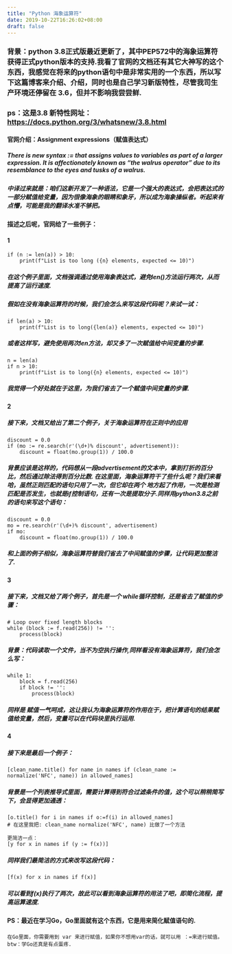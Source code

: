 ```yaml
---
title: "Python 海象运算符"
date: 2019-10-22T16:26:02+08:00
draft: false
---
```

### 背景：python 3.8正式版最近更新了，其中PEP572中的海象运算符获得正式python版本的支持.我看了官网的文档还有其它大神写的这个东西，我感觉在将来的python语句中是非常实用的一个东西，所以写下这篇博客来介绍、介绍，同时也是自己学习新版特性，尽管我司生产环境还停留在 3.6，但并不影响我尝尝鲜.
### ps：这是3.8 新特性网址：https://docs.python.org/3/whatsnew/3.8.html

#### 官网介绍：Assignment expressions（赋值表达式）
##### There is new syntax := that assigns values to variables as part of a larger expression. It is affectionately known as “the walrus operator” due to its resemblance to the eyes and tusks of a walrus. 
##### 中译过来就是：咱们这新开发了一种语法，它是一个强大的表达式，会把表达式的一部分赋值给变量，因为很像海象的眼睛和象牙，所以成为海象操纵者。听起来有点懵，可能是我的翻译水准不够把。
#### 描述之后呢，官网给了一些例子：
#### 1
```
if (n := len(a)) > 10:
    print(f"List is too long ({n} elements, expected <= 10)")
```
##### 在这个例子里面，文档强调通过使用海象表达式，避免len()方法运行两次，从而提高了运行速度.
##### 假如在没有海象运算符的时候，我们会怎么来写这段代码呢？来试一试：
```
if len(a) > 10:
    print(f"List is to long({len(a)} elements, expected <= 10)")
```
##### 或者这样写，避免使用两次len方法，却又多了一次赋值给中间变量的步骤.
```
n = len(a)
if n > 10:
    print(f"List is to long({n} elements, expected <= 10)")
```
##### 我觉得一个好处就在于这里，为我们省去了一个赋值中间变量的步骤.
#### 2
##### 接下来，文档又给出了第二个例子，关于海象运算符在正则中的应用
```
discount = 0.0
if (mo := re.search(r'(\d+)% discount', advertisement)):
    discount = float(mo.group(1)) / 100.0
```
##### 背景应该是这样的，代码想从一段advertisement的文本中，拿到打折的百分比，然后通过除法得到百分比数. 在这里面，海象运算符干了些什么呢？我们来看哈，虽然正则匹配的语句只用了一次，但它却在两个 地方起了作用，一次是检测匹配是否发生，也就是if控制语句，还有一次是提取分子.同样用python3.8之前的语句来写这个语句：
```
discount = 0.0
mo = re.search(r'(\d+)% discount', advertisement)
if mo:
    discount = float(mo.group(1)) / 100.0
```
#####  和上面的例子相似，海象运算符替我们省去了中间赋值的步骤，让代码更加整洁了.
#### 3
##### 接下来，文档又给了两个例子，首先是一个 while循环控制，还是省去了赋值的步骤：
```
# Loop over fixed length blocks
while (block := f.read(256)) != '':
    process(block)
```
##### 背景：代码读取一个文件，当不为空执行操作,同样看没有海象运算符，我们会怎么写：
```
while 1:
    block = f.read(256)
    if block != '':
        process(block)
```
##### 同样是 赋值一气呵成，这让我认为海象运算符的作用在于，**把计算语句的结果赋值给变量，然后，变量可以在代码块里执行运用.**
#### 4
##### 接下来是最后一个例子：
```
[clean_name.title() for name in names if (clean_name := normalize('NFC', name)) in allowed_names]
```
##### 背景是一个列表推导式里面，需要计算得到符合过滤条件的值，这个可以稍稍简写下，会显得更加通透：
```
[o.title() for i in names if o:=f(i) in allowed_names]
# 在这里我把: clean_name normalize('NFC', name) 比做了一个方法

更简洁一点：
[y for x in names if (y := f(x))]

```
##### 同样我们最简洁的方式来改写这段代码：
```
[f(x) for x in names if f(x)]
```
##### 可以看到f(x)执行了两次，故此可以看到海象运算符的用法了吧，即简化流程，提高运算速度.

#### PS：最近在学习Go，Go里面就有这个东西，它是用来简化赋值语句的.
```
在Go里面，你需要用到 var 来进行赋值，如果你不想用var的话，就可以用 ：=来进行赋值。 btw：学Go还真是有点蛋疼.
```